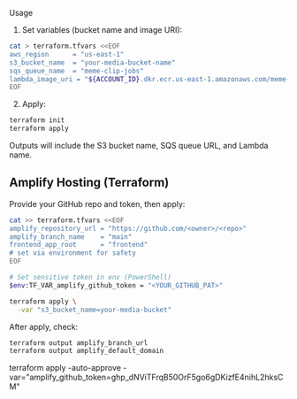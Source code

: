 Usage

1. Set variables (bucket name and image URI):

```bash
cat > terraform.tfvars <<EOF
aws_region      = "us-east-1"
s3_bucket_name  = "your-media-bucket-name"
sqs_queue_name  = "meme-clip-jobs"
lambda_image_uri = "${ACCOUNT_ID}.dkr.ecr.us-east-1.amazonaws.com/meme-clip:latest"
EOF
```

2. Apply:

```bash
terraform init
terraform apply
```

Outputs will include the S3 bucket name, SQS queue URL, and Lambda name.

## Amplify Hosting (Terraform)

Provide your GitHub repo and token, then apply:

```bash
cat >> terraform.tfvars <<EOF
amplify_repository_url = "https://github.com/<owner>/<repo>"
amplify_branch_name    = "main"
frontend_app_root      = "frontend"
# set via environment for safety
EOF

# Set sensitive token in env (PowerShell)
$env:TF_VAR_amplify_github_token = "<YOUR_GITHUB_PAT>"

terraform apply \
  -var "s3_bucket_name=your-media-bucket"
```

After apply, check:

```bash
terraform output amplify_branch_url
terraform output amplify_default_domain
```

terraform apply -auto-approve -var="amplify_github_token=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"
